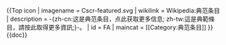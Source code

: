 {{Top icon
| imagename    = Cscr-featured.svg
| wikilink     = Wikipedia:典范条目
| description  = -{zh-cn:这是典范条目，点此获取更多信息; zh-tw:這是典範條目，請按此取得更多資訊;}-。
| id           = FA
| maincat      = [[Category:典范条目]]
}}<noinclude>
{{doc}}
</noinclude>